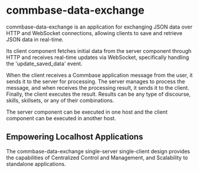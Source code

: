# commbase-data-exchange

commbase-data-exchange is an application for exchanging JSON data over HTTP and WebSocket connections, allowing clients to save and retrieve JSON data in real-time.

Its client component fetches initial data from the server component through HTTP and receives real-time updates via WebSocket, specifically handling the 'update_saved_data' event.

When the client receives a Commbase application message from the user, it sends it to the server for processing. The server manages to process the message, and when receives the processing result, it sends it to the client. Finally, the client executes the result. Results can be any type of discourse, skills, skillsets, or any of their combinations.

The server component can be executed in one host and the client component can be executed in another host.

## Empowering Localhost Applications

The commbase-data-exchange single-server single-client design provides the capabilities of Centralized Control and Management, and Scalability to standalone applications.
